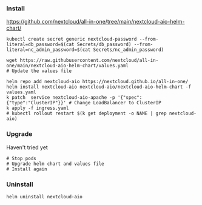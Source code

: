 ### Install
https://github.com/nextcloud/all-in-one/tree/main/nextcloud-aio-helm-chart/

```
kubectl create secret generic nextcloud-password --from-literal=db_password=$(cat Secrets/db_password) --from-literal=nc_admin_password=$(cat Secrets/nc_admin_password)

wget https://raw.githubusercontent.com/nextcloud/all-in-one/main/nextcloud-aio-helm-chart/values.yaml
# Update the values file

helm repo add nextcloud-aio https://nextcloud.github.io/all-in-one/
helm install nextcloud-aio nextcloud-aio/nextcloud-aio-helm-chart -f values.yaml
k patch  service nextcloud-aio-apache -p '{"spec":{"type":"ClusterIP"}}' # Change LoadBalancer to ClusterIP
k apply -f ingress.yaml
# kubectl rollout restart $(k get deployment -o NAME | grep nextcloud-aio)
```

### Upgrade
Haven't tried yet
```
# Stop pods
# Upgrade helm chart and values file
# Install again
```


### Uninstall
```
helm uninstall nextcloud-aio
```
